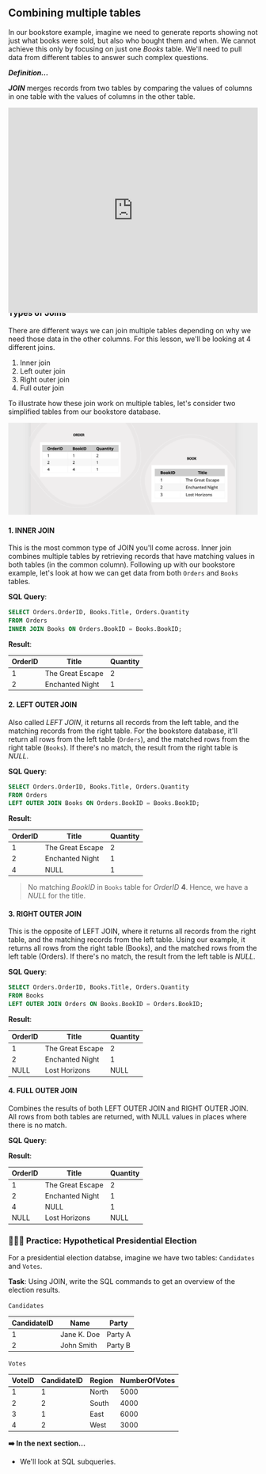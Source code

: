 ## Combining multiple tables
In our bookstore example, imagine we need to generate reports showing not just what books were sold, but also who bought them and when. We cannot achieve this only by focusing on just one _Books_ table. We'll need to pull data from different tables to answer such complex questions.

<!-- Joining tables thus enables the integration of related data stored in different tables, providing a more holistic view of the bookstore's operations -->


<aside>

**_Definition..._** 

**_JOIN_** merges records from two tables by comparing the values of columns in one table with the values of columns in the other table.
</aside>

<div style="position: relative; padding-bottom: 56.25%; height: 0;"><iframe width="100%" height="415" src="https://www.youtube.com/embed/G3lJAxg1cdfgy8?si=8jtdMo8m3hhdgOBmkb5" title="Linking your CSS" frameborder="0" allow="accelerometer; autoplay; clipboard-write; encrypted-media; gyroscope; picture-in-picture" allowfullscreen></iframe></div>

Joins are crucial in relational databases because they allow for the combination of data from two or more tables based on a related column between them. This is essential for creating comprehensive datasets that can answer complex queries by pulling together relevant information from different tables.

### Types of Joins
There are different ways we can join multiple tables depending on why we need those data in the other columns. For this lesson, we'll be looking at 4 different joins.
1. Inner join
2. Left outer join
3. Right outer join
4. Full outer join

To illustrate how these join work on multiple tables, let's consider two simplified tables from our bookstore database.

![book-order-tables](./databases-and-sql/tables.png)

<!-- `Books`

| BookID | Title            |
|--------|------------------|
| 1      | The Great Escape |
| 2      | Enchanted Night  |
| 3      | Lost Horizons    |

`Orders`

| OrderID | BookID | Quantity |
|---------|--------|----------|
| 1       | 1      | 2        |
| 2       | 2      | 1        |
| 4       | 4      | 1        |  <!-- Note: BookID 4 does not match any BookID in the Books table -->

#### 1. INNER JOIN
This is the most common type of JOIN you'll come across. Inner join combines multiple tables by retrieving records that have matching values in both tables (in the common column).  Following up with our bookstore example, let's look at how we can get data from both `Orders` and `Books` tables.

**SQL Query**:
```sql
SELECT Orders.OrderID, Books.Title, Orders.Quantity
FROM Orders
INNER JOIN Books ON Orders.BookID = Books.BookID;
```

**Result**:

| OrderID | Title            | Quantity |
|---------|------------------|----------|
| 1       | The Great Escape | 2        |
| 2       | Enchanted Night  | 1        |

#### 2. LEFT OUTER JOIN
Also called _LEFT JOIN_, it returns all records from the left table, and the matching records from the right table. For the bookstore database, it'll return all rows from the left table (`Orders`), and the matched rows from the right table (`Books`). If there's no match, the result from the right table is _NULL_.

**SQL Query**:
```sql
SELECT Orders.OrderID, Books.Title, Orders.Quantity
FROM Orders
LEFT OUTER JOIN Books ON Orders.BookID = Books.BookID;
```

**Result**:

| OrderID | Title            | Quantity |
|---------|------------------|----------|
| 1       | The Great Escape | 2        |
| 2       | Enchanted Night  | 1        |
| 4       | NULL             | 1        | 

> No matching _BookID_ in `Books` table for _OrderID_ **4**. Hence, we have a _NULL_ for the title.

#### 3. RIGHT OUTER JOIN
This is the opposite of LEFT JOIN, where it returns all records from the right table, and the matching records from the left table. Using our example, it returns all rows from the right table (Books), and the matched rows from the left table (Orders). If there's no match, the result from the left table is _NULL_.

**SQL Query**:
```sql
SELECT Orders.OrderID, Books.Title, Orders.Quantity
FROM Books
LEFT OUTER JOIN Orders ON Books.BookID = Orders.BookID;
```

**Result**:

| OrderID | Title            | Quantity |
|---------|------------------|----------|
| 1       | The Great Escape | 2        |
| 2       | Enchanted Night  | 1        |
| NULL    | Lost Horizons    | NULL     | Note: No matching OrderID in Orders table


#### 4. FULL OUTER JOIN
Combines the results of both LEFT OUTER JOIN and RIGHT OUTER JOIN. All rows from both tables are returned, with NULL values in places where there is no match.

**SQL Query**:
<!-- *Assuming support for FULL OUTER JOIN, this query combines all previous examples.* -->

**Result**:

| OrderID | Title            | Quantity |
|---------|------------------|----------|
| 1       | The Great Escape | 2        |
| 2       | Enchanted Night  | 1        |
| 4       | NULL             | 1        | <!-- No matching BookID in Books table -->
| NULL    | Lost Horizons    | NULL     | <!-- No matching OrderID in Orders table 



### 👩🏾‍🎨 Practice: Hypothetical Presidential Election

For a presidential election databse, imagine we have two tables: `Candidates` and `Votes`.

**Task**: Using JOIN, write the SQL commands to get an overview of the election results.

`Candidates`

| CandidateID | Name           | Party       |
|-------------|----------------|-------------|
| 1           | Jane K. Doe    | Party A     |
| 2           | John Smith     | Party B     |

`Votes`

| VoteID | CandidateID | Region      | NumberOfVotes |
|--------|-------------|-------------|---------------|
| 1      | 1           | North       | 5000          |
| 2      | 2           | South       | 4000          |
| 3      | 1           | East        | 6000          |
| 4      | 2           | West        | 3000          |


<!-- SOLUTION:

```sql
SELECT Candidates.Name, SUM(Votes.NumberOfVotes) AS TotalVotes
FROM Candidates
INNER JOIN Votes ON Candidates.CandidateID = Votes.CandidateID
GROUP BY Candidates.Name;
``` 
-->

<aside>

**➡️ In the next section...**
- We'll look at SQL subqueries.
</aside>